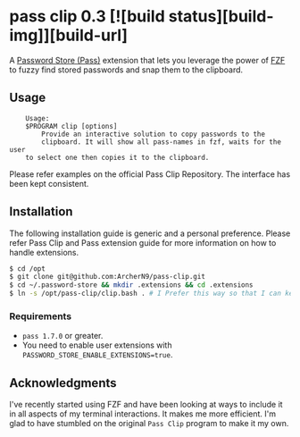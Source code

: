 # pass clip 0.3 [![build status][build-img]][build-url]

A [Password Store (Pass)](https://www.passwordstore.org/) extension that lets you leverage the power of [FZF](https://github.com/junegunn/fzf) to fuzzy find stored passwords and snap them to the clipboard.

## Usage

```\w
    Usage:
    $PROGRAM clip [options]
        Provide an interactive solution to copy passwords to the
        clipboard. It will show all pass-names in fzf, waits for the user 
	to select one then copies it to the clipboard.
```
Please refer examples on the official Pass Clip Repository. The interface has been kept consistent.

## Installation

The following installation guide is generic and a personal preference. Please refer Pass Clip and Pass extension guide for more information on how to handle extensions.

```sh
$ cd /opt 
$ git clone git@github.com:ArcherN9/pass-clip.git
$ cd ~/.password-store && mkdir .extensions && cd .extensions
$ ln -s /opt/pass-clip/clip.bash . # I Prefer this way so that I can keep the git repository separate and reference it as an active extension at the same time
```

### Requirements

* `pass 1.7.0` or greater.
* You need to enable user extensions with `PASSWORD_STORE_ENABLE_EXTENSIONS=true`. 


## Acknowledgments

I've recently started using FZF and have been looking at ways to include it in all aspects of my terminal interactions. It makes me more efficient. I'm glad to have stumbled on the original `Pass Clip` program to make it my own. 
